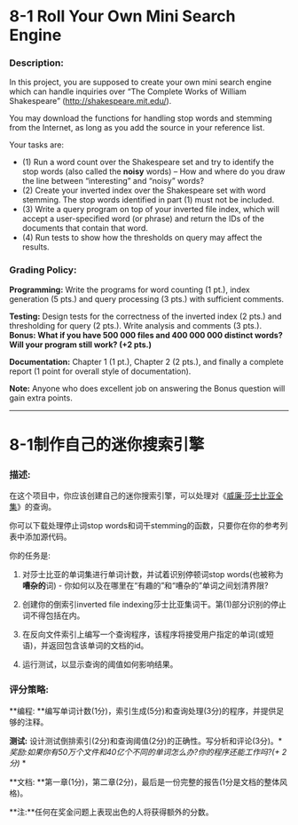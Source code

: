 # **8-1 Roll Your Own Mini Search Engine**

### Description:

In this project, you are supposed to create your own mini search engine which can handle inquiries over “The Complete Works of William Shakespeare” (http://shakespeare.mit.edu/).

You may download the functions for handling stop words and stemming from the Internet, as long as you add the source in your reference list.

Your tasks are:

- (1) Run a word count over the Shakespeare set and try to identify the stop words (also called the **noisy** words) – How and where do you draw the line between “interesting” and “noisy” words?
- (2) Create your inverted index over the Shakespeare set with word stemming. The stop words identified in part (1) must not be included.
- (3) Write a query program on top of your inverted file index, which will accept a user-specified word (or phrase) and return the IDs of the documents that contain that word.
- (4) Run tests to show how the thresholds on query may affect the results.

### Grading Policy:

**Programming:** Write the programs for word counting (1 pt.), index generation (5 pts.) and query processing (3 pts.) with sufficient comments.

**Testing:** Design tests for the correctness of the inverted index (2 pts.) and thresholding for query (2 pts.). Write analysis and comments (3 pts.). **Bonus: What if you have 500 000 files and 400 000 000 distinct words? Will your program still work? (+2 pts.)**

**Documentation:** Chapter 1 (1 pt.), Chapter 2 (2 pts.), and finally a complete report (1 point for overall style of documentation).

**Note:** Anyone who does excellent job on answering the Bonus question will gain extra points.



---



# **8-1制作自己的迷你搜索引擎**

### 描述:

在这个项目中，你应该创建自己的迷你搜索引擎，可以处理对《[威廉·莎士比亚全集](http://shakespeare.mit.edu/)》的查询。

你可以下载处理停止词stop words和词干stemming的函数，只要你在你的参考列表中添加源代码。

你的任务是:

1. 对莎士比亚的单词集进行单词计数，并试着识别停顿词stop words(也被称为**嘈杂的**词) - 你如何以及在哪里在“有趣的”和“嘈杂的”单词之间划清界限?

2. 创建你的倒索引inverted file indexing莎士比亚集词干。第(1)部分识别的停止词不得包括在内。
3. 在反向文件索引上编写一个查询程序，该程序将接受用户指定的单词(或短语)，并返回包含该单词的文档的id。
4. 运行测试，以显示查询的阈值如何影响结果。

### 评分策略:

**编程: **编写单词计数(1分)，索引生成(5分)和查询处理(3分)的程序，并提供足够的注释。

**测试:** 设计测试倒排索引(2分)和查询阈值(2分)的正确性。写分析和评论(3分)。**奖励:如果你有50万个文件和40亿个不同的单词怎么办?你的程序还能工作吗?(+ 2分)* *

**文档: **第一章(1分)，第二章(2分)，最后是一份完整的报告(1分是文档的整体风格)。

**注:**任何在奖金问题上表现出色的人将获得额外的分数。
